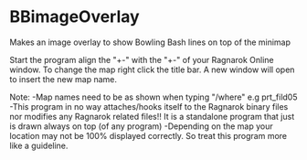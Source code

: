 # BBimageOverlay
Makes an image overlay to show Bowling Bash lines on top of the minimap

Start the program align the "+-" with the "+-" of your Ragnarok Online window.
To change the map right click the title bar. A new window will open to insert the new map name. 

Note:
  -Map names need to be as shown when typing "/where" e.g prt_fild05 
  -This program in no way attaches/hooks itself to the Ragnarok binary files nor modifies any Ragnarok related files!! It is a standalone program that just is drawn always on top (of any program)
  -Depending on the map your location may not be 100% displayed correctly. So treat this program more like a guideline.
